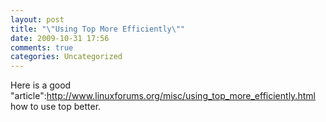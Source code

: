 ```yaml
---
layout: post
title: "\"Using Top More Efficiently\""
date: 2009-10-31 17:56
comments: true
categories: Uncategorized
---
```

Here is a good "article":http://www.linuxforums.org/misc/using_top_more_efficiently.html how to use top better.
